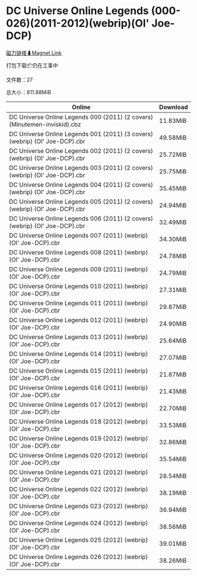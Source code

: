 # DC Universe Online Legends (000-026)(2011-2012)(webrip)(Ol' Joe-DCP)

[磁力链接⬇Magnet Link](magnet:?xt=urn:btih:4da41845c51091102ebde4c0240d3ac6d970a5e2&dn=DC%20Universe%20Online%20Legends%20%28000-026%29%282011-2012%29%28webrip%29%28Ol%27%20Joe-DCP%29)

打包下载📦仍在工事中

文件数：27

总大小：811.88MiB

Online | Download
--- | ---
DC Universe Online Legends 000 (2011) (2 covers) (Minutemen-inviskid).cbz | 11.83MiB
DC Universe Online Legends 001 (2011) (3 covers) (webrip) (Ol' Joe-DCP).cbr | 49.58MiB
DC Universe Online Legends 002 (2011) (2 covers) (webrip) (Ol' Joe-DCP).cbr | 25.72MiB
DC Universe Online Legends 003 (2011) (2 covers) (webrip) (Ol' Joe-DCP).cbr | 25.75MiB
DC Universe Online Legends 004 (2011) (2 covers) (webrip) (Ol' Joe-DCP).cbr | 35.45MiB
DC Universe Online Legends 005 (2011) (2 covers) (webrip) (Ol' Joe-DCP).cbr | 24.94MiB
DC Universe Online Legends 006 (2011) (2 covers) (webrip) (Ol' Joe-DCP).cbr | 32.49MiB
DC Universe Online Legends 007 (2011) (webrip) (Ol' Joe-DCP).cbr | 34.30MiB
DC Universe Online Legends 008 (2011) (webrip) (Ol' Joe-DCP).cbr | 24.78MiB
DC Universe Online Legends 009 (2011) (webrip) (Ol' Joe-DCP).cbr | 24.79MiB
DC Universe Online Legends 010 (2011) (webrip) (Ol' Joe-DCP).cbr | 27.31MiB
DC Universe Online Legends 011 (2011) (webrip) (Ol' Joe-DCP).cbr | 29.87MiB
DC Universe Online Legends 012 (2011) (webrip) (Ol' Joe-DCP).cbr | 24.90MiB
DC Universe Online Legends 013 (2011) (webrip) (Ol' Joe-DCP).cbr | 25.64MiB
DC Universe Online Legends 014 (2011) (webrip) (Ol' Joe-DCP).cbr | 27.07MiB
DC Universe Online Legends 015 (2011) (webrip) (Ol' Joe-DCP).cbr | 21.87MiB
DC Universe Online Legends 016 (2011) (webrip) (Ol' Joe-DCP).cbr | 21.43MiB
DC Universe Online Legends 017 (2012) (webrip) (Ol' Joe-DCP).cbr | 22.70MiB
DC Universe Online Legends 018 (2012) (webrip) (Ol' Joe-DCP).cbr | 33.53MiB
DC Universe Online Legends 019 (2012) (webrip) (Ol' Joe-DCP).cbr | 32.86MiB
DC Universe Online Legends 020 (2012) (webrip) (Ol' Joe-DCP).cbr | 35.54MiB
DC Universe Online Legends 021 (2012) (webrip) (Ol' Joe-DCP).cbr | 28.54MiB
DC Universe Online Legends 022 (2012) (webrip) (Ol' Joe-DCP).cbr | 38.19MiB
DC Universe Online Legends 023 (2012) (webrip) (Ol' Joe-DCP).cbr | 36.94MiB
DC Universe Online Legends 024 (2012) (webrip) (Ol' Joe-DCP).cbr | 38.56MiB
DC Universe Online Legends 025 (2012) (webrip) (Ol' Joe-DCP).cbr | 39.01MiB
DC Universe Online Legends 026 (2012) (webrip) (Ol' Joe-DCP).cbr | 38.26MiB